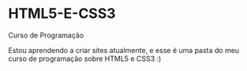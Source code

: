 # HTML5-E-CSS3
 Curso de Programação

Estou aprendendo a criar sites atualmente, e esse é uma pasta do meu curso de programação sobre HTML5 e CSS3 :)